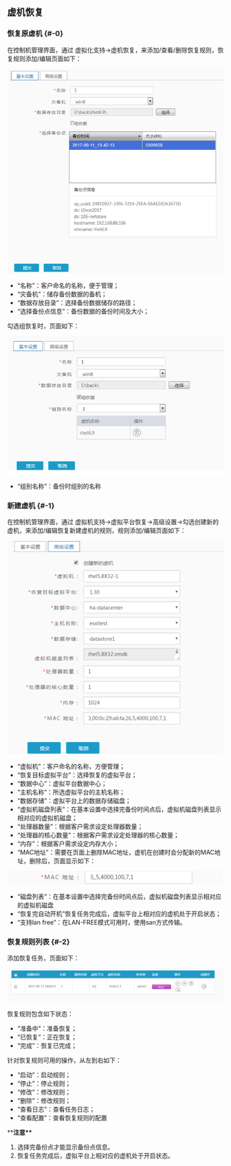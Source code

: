 ## 虚机恢复

### 恢复原虚机 {#-0}

在控制机管理界面，通过 虚拟化支持-&gt;虚机恢复，来添加/查看/删除恢复规则，恢复规则添加/编辑页面如下：

![说明: 1](/assets/V6.118042711.png)

* “名称”：客户命名的名称，便于管理；
* “灾备机”：储存备份数据的备机；
* “数据存放目录”：选择备份数据储存的路径；
* “选择备份点信息”：备份数据的备份时间及大小；

勾选组恢复时，页面如下：

![说明: 1](/assets/V6.118042712.png)

* “组别名称”：备份时组别的名称

### 新建虚机 {#-1}

在控制机管理界面，通过 虚拟机支持-&gt;虚拟平台恢复-&gt;高级设置-&gt;勾选创建新的虚机，来添加/编辑恢复新建虚机的规则，规则添加/编辑页面如下：

![说明: 1](/assets/V6.037244.png)

* “虚拟机”：客户命名的名称，方便管理；
* “恢复目标虚拟平台”：选择恢复的虚拟平台；
* “数据中心”：虚拟平台数据中心；
* “主机名称”：所选虚拟平台的主机名称；
* “数据存储”：虚拟平台上的数据存储磁盘；
* “虚拟机磁盘列表”：在基本设置中选择完备份时间点后，虚拟机磁盘列表显示相对应的虚拟机磁盘；
* “处理器数量”：根据客户需求设定处理器数量；
* “处理器的核心数量”：根据客户需求设定处理器的核心数量；
* “内存”：根据客户需求设定内存大小；
* “MAC地址”：需要在页面上删除MAC地址，虚机在创建时会分配新的MAC地址，删除后，页面显示如下：

![说明: 1](/assets/V6.037514.png)

* “磁盘列表”：在基本设置中选择完备份时间点后，虚拟机磁盘列表显示相对应的虚拟机磁盘
* “恢复完自动开机”恢复任务完成后，虚拟平台上相对应的虚机处于开启状态；
* “支持lan free”：在LAN-FREE模式可用时，使用san方式传输。

### 恢复规则列表 {#-2}

添加恢复任务，页面如下：

![说明: 1](/assets/V6.118042713.png)

恢复规则包含如下状态：

* “准备中”：准备恢复；
* “已恢复”：正在恢复；
* “完成”：恢复已完成；

针对恢复规则可用的操作，从左到右如下：

* “启动”：启动规则；
* “停止”：停止规则；
* “修改”：修改规则；
* “删除”：修改规则；
* “查看日志”：查看任务日志；
* “查看配置”：查看恢复规则的配置

\*\***注意\*\***

1. 选择完备份点才能显示备份点信息。
2. 恢复任务完成后，虚拟平台上相对应的虚机处于开启状态。



